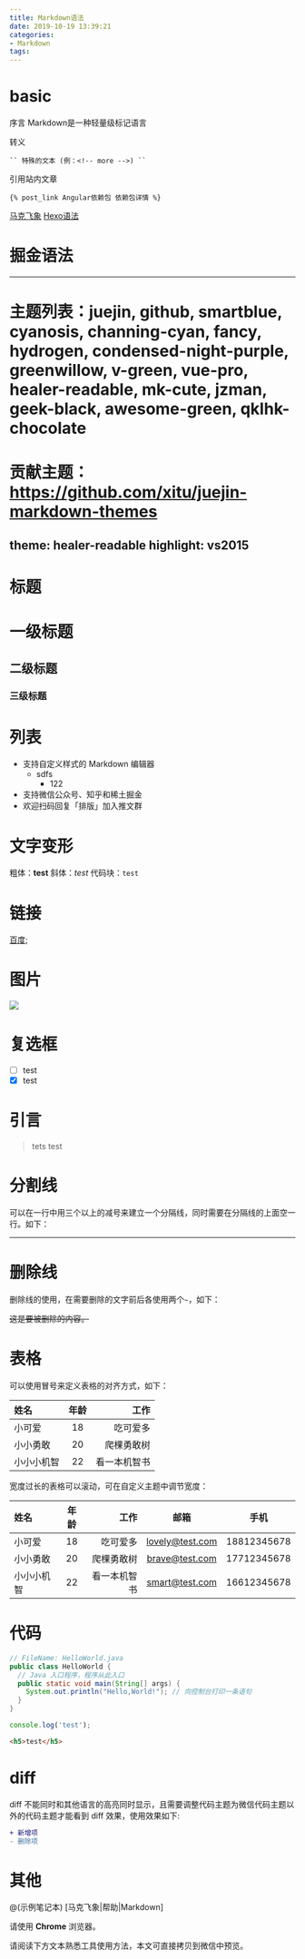 ```yaml
---
title: Markdown语法
date: 2019-10-19 13:39:21
categories:
- Markdown
tags:
---
```

# basic
序言
Markdown是一种轻量级标记语言

转义
```
`` 特殊的文本 (例：<!-- more -->) ``
```

引用站内文章
```
{% post_link Angular依赖包 依赖包详情 %}
```

[马克飞象](https://maxiang.io/)
[Hexo语法](https://hyxxsfwy.github.io/2016/01/15/Hexo-Markdown-%E7%AE%80%E6%98%8E%E8%AF%AD%E6%B3%95%E6%89%8B%E5%86%8C/)

# 掘金语法
---
# 主题列表：juejin, github, smartblue, cyanosis, channing-cyan, fancy, hydrogen, condensed-night-purple, greenwillow, v-green, vue-pro, healer-readable, mk-cute, jzman, geek-black, awesome-green, qklhk-chocolate
# 贡献主题：https://github.com/xitu/juejin-markdown-themes
theme: healer-readable
highlight: vs2015
---

# 标题

# 一级标题
## 二级标题
### 三级标题

# 列表
- 支持自定义样式的 Markdown 编辑器
	+ sdfs
    	* 122
- 支持微信公众号、知乎和稀土掘金
- 欢迎扫码回复「排版」加入推文群

# 文字变形
粗体：**test**
斜体：*test*
代码块：`test`

# 链接
[百度](https://www.baidu.com);

# 图片
![](https://p3-juejin.byteimg.com/tos-cn-i-k3u1fbpfcp/eca74e8d697b422fb0d8a7d2bf825698~tplv-k3u1fbpfcp-zoom-1.image)

# 复选框
- [ ] test
- [x] test

# 引言
> tets
> test

# 分割线

可以在一行中用三个以上的减号来建立一个分隔线，同时需要在分隔线的上面空一行。如下：

---

# 删除线

删除线的使用，在需要删除的文字前后各使用两个`~`，如下：

~~这是要被删除的内容。~~

# 表格

可以使用冒号来定义表格的对齐方式，如下：

| 姓名       | 年龄 |         工作 |
| :--------- | :--: | -----------: |
| 小可爱     |  18  |     吃可爱多 |
| 小小勇敢   |  20  |   爬棵勇敢树 |
| 小小小机智 |  22  | 看一本机智书 |

宽度过长的表格可以滚动，可在自定义主题中调节宽度：

| 姓名       | 年龄 |         工作 |      邮箱       |    手机     |
| :--------- | :--: | -----------: | :-------------: | :---------: |
| 小可爱     |  18  |     吃可爱多 | lovely@test.com | 18812345678 |
| 小小勇敢   |  20  |   爬棵勇敢树 | brave@test.com  | 17712345678 |
| 小小小机智 |  22  | 看一本机智书 | smart@test.com  | 16612345678 |

# 代码
```java
// FileName: HelloWorld.java
public class HelloWorld {
  // Java 入口程序，程序从此入口
  public static void main(String[] args) {
    System.out.println("Hello,World!"); // 向控制台打印一条语句
  }
}
```

```javascript
console.log('test');
```

```html
<h5>test</h5>
```

# diff
diff 不能同时和其他语言的高亮同时显示，且需要调整代码主题为微信代码主题以外的代码主题才能看到 diff 效果，使用效果如下:

```diff
+ 新增项
- 删除项
```

# 其他
@(示例笔记本) [马克飞象|帮助|Markdown]

请使用 **Chrome** 浏览器。

请阅读下方文本熟悉工具使用方法，本文可直接拷贝到微信中预览。